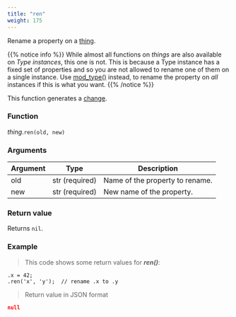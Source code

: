 ```yaml
---
title: "ren"
weight: 175
---
```


Rename a property on a [thing](..).

{{% notice info %}}
While almost all functions on *things* are also available on *Type instances*, this one is not. This is because a Type instance has a fixed set of properties and so you are not allowed to rename one of them on a single instance.
Use [mod_type()](../../../collection-api/mod_type/ren) instead, to rename the property on *all* instances if this is what you want.
{{% /notice %}}

This function generates a [change](../../../overview/changes).

### Function

*thing*.`ren(old, new)`

### Arguments

Argument | Type | Description
-------- | ---- | -----------
old      | str (required) | Name of the property to rename.
new      | str (required) | New name of the property.

### Return value

Returns `nil`.

### Example

> This code shows some return values for ***ren()***:

```thingsdb,json_response
.x = 42;
.ren('x', 'y');  // rename .x to .y
```

> Return value in JSON format

```json
null
```
